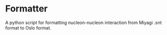 # Formatter
A python script for formatting nucleon-nucleon interaction from Miyagi .snt format to Oslo format.
